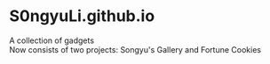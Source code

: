 # S0ngyuLi.github.io
A collection of gadgets<br>
Now consists of two projects: Songyu's Gallery and Fortune Cookies
